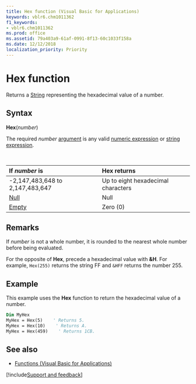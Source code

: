 ```yaml
---
title: Hex function (Visual Basic for Applications)
keywords: vblr6.chm1011362
f1_keywords:
- vblr6.chm1011362
ms.prod: office
ms.assetid: 79a403a9-61af-0991-8f13-60c1033f158a
ms.date: 12/12/2018
localization_priority: Priority
---
```



# Hex function

Returns a [String](../../Glossary/vbe-glossary.md#string-data-type) representing the hexadecimal value of a number.

## Syntax

**Hex**(_number_)

The required _number_ [argument](../../Glossary/vbe-glossary.md#argument) is any valid [numeric expression](../../Glossary/vbe-glossary.md#numeric-expression) or [string expression](../../Glossary/vbe-glossary.md#string-expression).

<br/>

|If _number_ is|Hex returns|
|:-----|:-----|
|-2,147,483,648 to 2,147,483,647|Up to eight hexadecimal characters|
|[Null](../../Glossary/vbe-glossary.md#null)|Null|
|[Empty](../../Glossary/vbe-glossary.md#empty)|Zero (0)|


## Remarks

If _number_ is not a whole number, it is rounded to the nearest whole number before being evaluated.

For the opposite of **Hex**, precede a hexadecimal value with **&H**. For example, `Hex(255)` returns the string FF and `&HFF` returns the number 255.


## Example

This example uses the **Hex** function to return the hexadecimal value of a number.

```vb
Dim MyHex
MyHex = Hex(5)    ' Returns 5.
MyHex = Hex(10)    ' Returns A.
MyHex = Hex(459)    ' Returns 1CB.
```

## See also

- [Functions (Visual Basic for Applications)](../functions-visual-basic-for-applications.md)

[!include[Support and feedback](~/includes/feedback-boilerplate.md)]